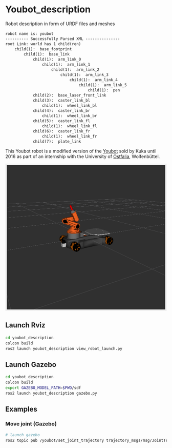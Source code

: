 
# Youbot_description

Robot description in form of URDF files and meshes

```
robot name is: youbot
---------- Successfully Parsed XML ---------------
root Link: world has 1 child(ren)
    child(1):  base_footprint
        child(1):  base_link
            child(1):  arm_link_0
                child(1):  arm_link_1
                    child(1):  arm_link_2
                        child(1):  arm_link_3
                            child(1):  arm_link_4
                                child(1):  arm_link_5
                                    child(1):  pen
            child(2):  base_laser_front_link
            child(3):  caster_link_bl
                child(1):  wheel_link_bl
            child(4):  caster_link_br
                child(1):  wheel_link_br
            child(5):  caster_link_fl
                child(1):  wheel_link_fl
            child(6):  caster_link_fr
                child(1):  wheel_link_fr
            child(7):  plate_link

```

This Youbot robot is a modified version of the [Youbot](http://www.youbot-store.com/) sold by Kuka until 2016 as part of an internship with the University of [Ostfalia](https://www.ostfalia.de/cms/de/i/), Wolfenbüttel.


![](youbot.png)


## Launch Rviz
```sh
cd youbot_description
colcon build
ros2 launch youbot_description view_robot_launch.py
```

## Launch Gazebo
```sh
cd youbot_description
colcon build
export GAZEBO_MODEL_PATH=$PWD/sdf
ros2 launch youbot_description gazebo.py
```

## Examples
### Move joint (Gazebo)
```sh
# launch gazebo
ros2 topic pub /youbot/set_joint_trajectory trajectory_msgs/msg/JointTrajectory "{header: {frame_id: world}, joint_names: {youbot::arm_joint_2}, points: [{positions: {1.0}}]}"
```

